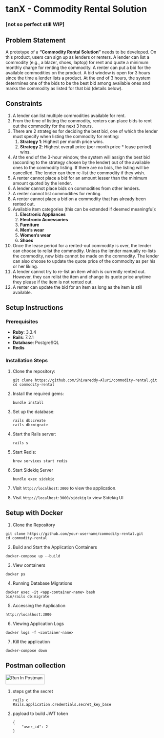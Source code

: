 # tanX - Commodity Rental Solution
### [not so perfect still WIP]
## Problem Statement

A prototype of a **“Commodity Rental Solution”** needs to be developed. On this product, users can sign up as lenders or renters. A lender can list a commodity (e.g., a blazer, shoes, laptop) for rent and quote a minimum monthly charge for renting the commodity. A renter can put a bid for the available commodities on the product. A bid window is open for 3 hours since the time a lender lists a product. At the end of 3 hours, the system determines one of the bids to be the best bid among available ones and marks the commodity as listed for that bid (details below).

## Constraints

1. A lender can list multiple commodities available for rent.
2. From the time of listing the commodity, renters can place bids to rent out the commodity for the next 3 hours.
3. There are 2 strategies for deciding the best bid, one of which the lender must specify when listing the commodity for renting:
    1. **Strategy 1**: Highest per month price wins.
    2. **Strategy 2**: Highest overall price (per month price * lease period) wins.
4. At the end of the 3-hour window, the system will assign the best bid (according to the strategy chosen by the lender) out of the available ones to the commodity listing. If there are no bids, the listing will be cancelled. The lender can then re-list the commodity if they wish.
5. A renter cannot place a bid for an amount lesser than the minimum amount quoted by the lender.
6. A lender cannot place bids on commodities from other lenders.
7. A renter cannot list commodities for renting.
8. A renter cannot place a bid on a commodity that has already been rented out.
9. Available item categories (this can be extended if deemed meaningful):
    1. **Electronic Appliances**
    2. **Electronic Accessories**
    3. **Furniture**
    4. **Men’s wear**
    5. **Women’s wear**
    6. **Shoes**
10. Once the lease period for a rented-out commodity is over, the lender can choose to relist the commodity. Unless the lender manually re-lists the commodity, new bids cannot be made on the commodity. The lender can also choose to update the quote price of the commodity as per his or her liking.
11. A lender cannot try to re-list an item which is currently rented out. However, they can relist the item and change its quote price anytime they please if the item is not rented out.
12. A renter can update the bid for an item as long as the item is still available.

## Setup Instructions

### Prerequisites

- **Ruby**: 3.3.4
- **Rails**: 7.2.1
- **Database**: PostgreSQL
- **Redis**

### Installation Steps

1. Clone the repository:

    ```
    git clone https://github.com/Shivareddy-Aluri/commodity-rental.git
    cd commodity-rental
    ```

2. Install the required gems:

    ```
    bundle install
    ```

3. Set up the database:

    ```
    rails db:create
    rails db:migrate
    ```

4. Start the Rails server:

    ```
    rails s
    ```
5. Start Redis:

    ```
   brew services start redis
    ```

6. Start Sidekiq Server

    ```
    bundle exec sidekiq
    ```

7. Visit `http://localhost:3000` to view the application.

8. Visit `http://localhost:3000/sidekiq` to view Sidekiq UI

## Setup with Docker

1. Clone the Repository

```
git clone https://github.com/your-username/commodity-rental.git
cd commodity-rental
```

2. Build and Start the Application Containers

```
docker-compose up --build
```

3. View containers

```
docker ps
```

4. Running Database Migrations

```
docker exec -it <app-container-name> bash
bin/rails db:migrate
```

5. Accessing the Application

```
http://localhost:3000
```

6. Viewing Application Logs

```
docker logs -f <container-name>

```

7. Kill the application

```
docker-compose down
```

## Postman collection
   
[<img src="https://run.pstmn.io/button.svg" alt="Run In Postman" style="width: 128px; height: 32px;">](https://app.getpostman.com/run-collection/15937086-b69e78d4-16a3-44a6-a653-2479f53f61c1?action=collection%2Ffork&source=rip_markdown&collection-url=entityId%3D15937086-b69e78d4-16a3-44a6-a653-2479f53f61c1%26entityType%3Dcollection%26workspaceId%3Dc729701f-dd3d-4478-92dd-7c9c87dc3316)

1. steps get the secret

    ```
    rails c
    Rails.application.credentials.secret_key_base
    ```

2. payload to build JWT token

    ```
    {
        "user_id": 2
    }
    ```
